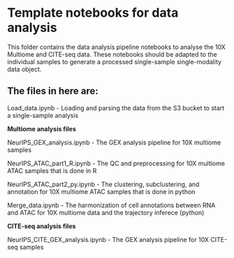 # Template notebooks for data analysis

This folder contains the data analysis pipeline notebooks to analyse the 10X
Multiome and CITE-seq data. These notebooks should be adapted to the individual
samples to generate a processed single-sample single-modality data object.

## The files in here are:

Load_data.ipynb				- Loading and parsing the data from the S3 bucket to start a
					  single-sample analysis
                      
**Multiome analysis files**

NeurIPS_GEX_analysis.ipynb		- The GEX analysis pipeline for 10X multiome samples

NeurIPS_ATAC_part1_R.ipynb		- The QC and preprocessing for 10X multiome ATAC samples
					  that is done in R

NeurIPS_ATAC_part2_py.ipynb		- The clustering, subclustering, and annotation for 10X
					  multiome ATAC samples that is done in python

Merge_data.ipynb			- The harmonization of cell annotations between RNA and ATAC
					  for 10X multiome data and the trajectory inferece (python)
                      
**CITE-seq analysis files**

NeurIPS_CITE_GEX_analysis.ipynb		- The GEX analysis pipeline for 10X CITE-seq samples